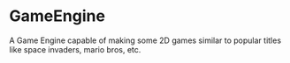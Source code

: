 # GameEngine
A Game Engine capable of making some 2D games similar to popular titles like space invaders, mario bros, etc.
